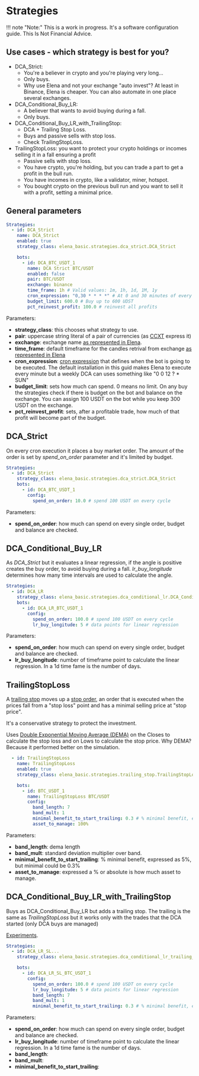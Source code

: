 # Strategies

!!! note "Note:" 
    This is a work in progress. It's a software configuration guide. This Is Not Financial Advice.

## Use cases - which strategy is best for you?

- DCA_Strict: 
    - You're a believer in crypto and you're playing very long... 
    - Only buys.
    - Why use Elena and not your exchange "auto invest"? At least in Binance, Elena is cheaper. You can also automate in one place several exchanges.
- DCA_Conditional_Buy_LR: 
    - A believer that wants to avoid buying during a fall.
    - Only buys.
- DCA_Conditional_Buy_LR_with_TrailingStop: 
    - DCA + Trailing Stop Loss.
    - Buys and passive sells with stop loss.
    - Check TrailingStopLoss.
- TrailingStopLoss: you want to protect your crypto holdings or incomes selling it in a fall ensuring a profit
    - Passive sells with stop loss.
    - You have crypto, you're holding, but you can trade a part to get a profit in the bull run.
    - You have incomes in crypto, like a validator, miner, hotspot.
    - You bought crypto on the previous bull run and you want to sell it with a profit, setting a minimal price.

## General parameters

````yaml
Strategies:
  - id: DCA_Strict
    name: DCA_Strict
    enabled: true
    strategy_class: elena_basic.strategies.dca_strict.DCA_Strict

    bots:
      - id: DCA_BTC_USDT_1
        name: DCA Strict BTC/USDT
        enabled: false
        pair: BTC/USDT
        exchange: binance
        time_frame: 1h # Valid values: 1m, 1h, 1d, 1M, 1y
        cron_expression: "0,30 * * * *" # At 0 and 30 minutes of every hour
        budget_limit: 600.0 # Buy up to 600 UDST
        pct_reinvest_profit: 100.0 # reinvest all profits
````

Parameters:

- **strategy_class**: this chooses what strategy to use.
- **pair**: uppercase string literal of a pair of currencies (as [CCXT](https://github.com/ccxt/ccxt/wiki) express it)
- **exchange**: exchange name [as represented in Elena](https://github.com/Pasta-fantasia/elena/blob/main/elena/domain/model/exchange.py#L5).
- **time_frame**: default timeframe for the candles retrival from exchange [as represented in Elena](https://github.com/Pasta-fantasia/elena/blob/main/elena/domain/model/time_frame.py#L4) 
- **cron_expression**: [cron expression](https://crontab.guru/) that defines when the bot is going to be executed. The default installation in this guid makes Elena to execute every minute but a weekly DCA can uses something like "0 0 12 ? * SUN"
- **budget_limit**: sets how much can spend. 0 means no limit. On any buy the strategies check if there is budget on the bot and balance on the exchange. You can assign 100 USDT on the bot while you keep 300 USDT on the exchange.
- **pct_reinvest_profit**: sets, after a profitable trade, how much of that profit will become part of the budget.

## DCA_Strict

On every cron execution it places a buy market order. The amount of the order is set by _spend_on_order_ parameter and it's limited by budget.

````yaml
Strategies:
  - id: DCA_Strict
    strategy_class: elena_basic.strategies.dca_strict.DCA_Strict
    bots:
      - id: DCA_BTC_USDT_1
        config:
          spend_on_order: 10.0 # spend 100 USDT on every cycle
````

Parameters:

- **spend_on_order**: how much can spend on every single order, budget and balance are checked.


## DCA_Conditional_Buy_LR

As _DCA_Strict_ but it evaluates a linear regression, if the angle is positive creates the buy order, to avoid buying during a fall. _lr_buy_longitude_ determines how many time intervals are used to calculate the angle.

```yaml
Strategies:
  - id: DCA_LR
    strategy_class: elena_basic.strategies.dca_conditional_lr.DCA_Conditional_Buy_LR
    bots:
      - id: DCA_LR_BTC_USDT_1
        config:
          spend_on_order: 100.0 # spend 100 USDT on every cycle
          lr_buy_longitude: 5 # data points for linear regression

```

Parameters:

- **spend_on_order**: how much can spend on every single order, budget and balance are checked.
- **lr_buy_longitude**: number of timeframe point to calculate the linear regression. In a 1d time fame is the number of days.


## TrailingStopLoss

A [trailing stop](https://www.investopedia.com/terms/t/trailingstop.asp#:~:text=Key%20Takeaways,back%20in%20the%20other%20direction.) moves up a [stop order](https://www.investopedia.com/terms/s/stoporder.asp), 
an order that is executed when the prices fall from a "stop loss" point and has a minimal selling price at "stop price". 

It's a conservative strategy to protect the investment.

Uses [Double Exponential Moving Average (DEMA)](https://www.investopedia.com/terms/d/double-exponential-moving-average.asp) on the Closes to calculate the stop loss and on Lows to calculate the stop price. Why DEMA? Because it performed better on the simulation.


````yaml
  - id: TrailingStopLoss
    name: TrailingStopLoss
    enabled: true
    strategy_class: elena_basic.strategies.trailing_stop.TrailingStopLoss

    bots:
      - id: BTC_USDT_1
        name: TrailingStopLoss BTC/USDT
        config:
          band_length: 7
          band_mult: 1
          minimal_benefit_to_start_trailing: 0.3 # % minimal benefit, expressed as 5%, but minimal could be 0.3%
          asset_to_manage: 100%


````
Parameters:

- **band_length**: dema length
- **band_mult**: standard deviation multiplier over band.
- **minimal_benefit_to_start_trailing**: % minimal benefit, expressed as 5%, but minimal could be 0.3%
- **asset_to_manage**: expressed a % or absolute is how much asset to manage.


## DCA_Conditional_Buy_LR_with_TrailingStop

Buys as DCA_Conditional_Buy_LR but adds a trailing stop. The trailing is the same as _TrailingStopLoss_ but it works only with the trades that the DCA started (only DCA buys are managed)

[Experiments](DCA_Conditional_Buy_LR_with_TrailingStop).

````yaml
Strategies:
  - id: DCA_LR_SL...
    strategy_class: elena_basic.strategies.dca_conditional_lr_trailing_stop.DCA_Conditional_Buy_LR_with_TrailingStop

    bots:
      - id: DCA_LR_SL_BTC_USDT_1
        config:
          spend_on_order: 100.0 # spend 100 USDT on every cycle
          lr_buy_longitude: 5 # data points for linear regression
          band_length: 7
          band_mult: 1
          minimal_benefit_to_start_trailing: 0.3 # % minimal benefit, expressed as 5%, but minimal could be 0.3%

````

Parameters:

- **spend_on_order**: how much can spend on every single order, budget and balance are checked.
- **lr_buy_longitude**: number of timeframe point to calculate the linear regression. In a 1d time fame is the number of days.
- **band_length**:
- **band_mult**:
- **minimal_benefit_to_start_trailing**: